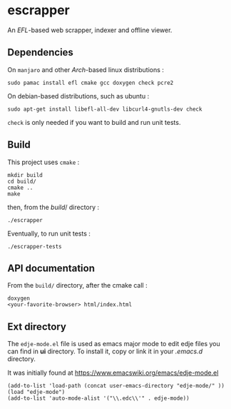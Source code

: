# escrapper 

An *EFL*-based web scrapper, indexer and offline viewer.

## Dependencies

On `manjaro` and other *Arch*-based linux distributions :

	sudo pamac install efl cmake gcc doxygen check pcre2

On debian-based distributions, such as ubuntu :

	sudo apt-get install libefl-all-dev libcurl4-gnutls-dev check

`check` is only needed if you want to build and run unit tests.

## Build

This project uses `cmake` :

	mkdir build
	cd build/
	cmake ..
	make

then, from the *build*/ directory :
	
	./escrapper

Eventually, to run unit tests :

	./escrapper-tests
	
## API documentation

From the `build/` directory, after the cmake call :

	doxygen
	<your-favorite-browser> html/index.html

## Ext directory

The `edje-mode.el` file is used as emacs major mode to edit edje files you
can find in **ui** directory. To install it, copy or link it in your
*.emacs.d* directory.

It was initially found at https://www.emacswiki.org/emacs/edje-mode.el

```elisp
(add-to-list 'load-path (concat user-emacs-directory "edje-mode/" ))
(load "edje-mode")
(add-to-list 'auto-mode-alist '("\\.edc\\'" . edje-mode))
```
